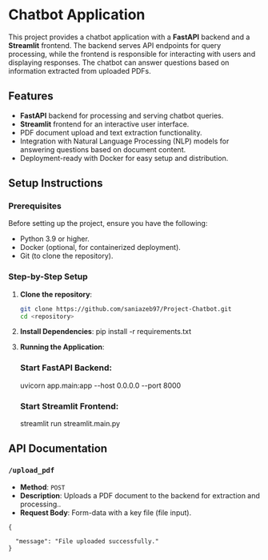 # Chatbot Application

This project provides a chatbot application with a **FastAPI** backend and a **Streamlit** frontend. The backend serves API endpoints for query processing, while the frontend is responsible for interacting with users and displaying responses. The chatbot can answer questions based on information extracted from uploaded PDFs.

## Features
- **FastAPI** backend for processing and serving chatbot queries.
- **Streamlit** frontend for an interactive user interface.
- PDF document upload and text extraction functionality.
- Integration with Natural Language Processing (NLP) models for answering questions based on document content.
- Deployment-ready with Docker for easy setup and distribution.

## Setup Instructions

### Prerequisites

Before setting up the project, ensure you have the following:
- Python 3.9 or higher.
- Docker (optional, for containerized deployment).
- Git (to clone the repository).

### Step-by-Step Setup

1. **Clone the repository**:
   ```bash
   git clone https://github.com/saniazeb97/Project-Chatbot.git
   cd <repository>

2. **Install Dependencies**:
    pip install -r requirements.txt

3. **Running the Application**:
    
    ### Start FastAPI Backend:
    uvicorn app.main:app --host 0.0.0.0 --port 8000

    ### Start Streamlit Frontend:
    streamlit run streamlit.main.py


## API Documentation

### `/upload_pdf`

- **Method**: `POST`
- **Description**: Uploads a PDF document to the backend for extraction and processing..
- **Request Body**: Form-data with a key file (file input).

```Response
{

  "message": "File uploaded successfully."
}


